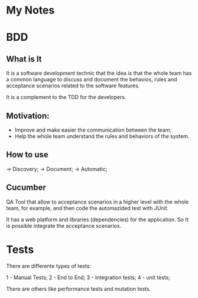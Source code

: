 # My Notes

# BDD

## What is It

It is a software development technic that the idea is that the whole team has a common language to discuss and document the behavios, rules and acceptance scenarios related to the software features.

It is a complement to the TDD for the developers.


## Motivation:

- Improve and make easier the communication between the team;
- Help the whole team understand the rules and behaviors of the system.

## How to use

-> Discovery;
-> Document;
-> Automatic;

## Cucumber

QA Tool that allow to acceptance scenarios in a higher level with the whole team, for example, and then code the automazided test with JUnit.

It has a web platform and libraries (dependencies) for the application. So It is possible integrate the acceptance scenarios.

# Tests

There are differente types of tests:

1 - Manual Tests;
2 - End to End;
3 - Integration tests;
4 - unit tests;

There are others like performance tests and mutation tests.